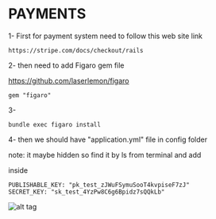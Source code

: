 # PAYMENTS

1- First for payment system need to follow this web site link

```
https://stripe.com/docs/checkout/rails

```
2- then need to add Figaro gem file

https://github.com/laserlemon/figaro

```
gem "figaro"

```
3-

```
bundle exec figaro install

```

4- then we should have "application.yml" file in config folder

note: it maybe hidden so find it by ls from terminal and add

inside

```
PUBLISHABLE_KEY: "pk_test_zJWuFSymuSooT4kvpiseF7zJ"
SECRET_KEY: "sk_test_4YzPw8C6g6Bpidz7sQQkLb"

```

![alt tag](https://raw.githubusercontent.com/https://github.com/HackStoreCode/OnlineStore/master/erd/erd.png)
